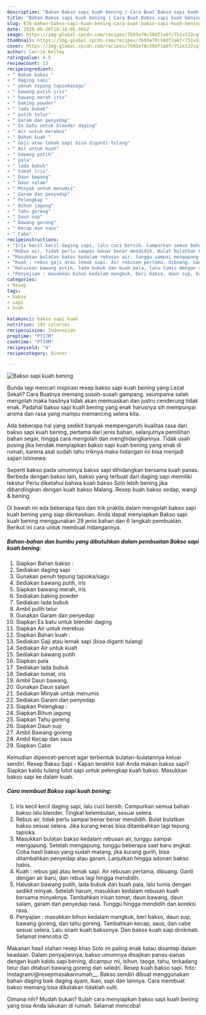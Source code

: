 ```yaml
---
description: "Bahan Bakso sapi kuah bening | Cara Buat Bakso sapi kuah bening Yang Sempurna"
title: "Bahan Bakso sapi kuah bening | Cara Buat Bakso sapi kuah bening Yang Sempurna"
slug: 878-bahan-bakso-sapi-kuah-bening-cara-buat-bakso-sapi-kuah-bening-yang-sempurna
date: 2020-06-26T18:18:05.666Z
image: https://img-global.cpcdn.com/recipes/7b93e78c50df1a6f/751x532cq70/bakso-sapi-kuah-bening-foto-resep-utama.jpg
thumbnail: https://img-global.cpcdn.com/recipes/7b93e78c50df1a6f/751x532cq70/bakso-sapi-kuah-bening-foto-resep-utama.jpg
cover: https://img-global.cpcdn.com/recipes/7b93e78c50df1a6f/751x532cq70/bakso-sapi-kuah-bening-foto-resep-utama.jpg
author: Carrie Kelley
ratingvalue: 4.5
reviewcount: 13
recipeingredient:
- " Bahan bakso "
- " daging sapi"
- " penuh tepung tapiokasagu"
- " bawang putih iris"
- " bawang merah iris"
- " baking powder"
- " lada bubuk"
- " putih telur"
- " Garam dan penyedap"
- " Es batu untuk blender daging"
- " Air untuk merebus"
- " Bahan kuah "
- " Gaji atau lemak sapi bisa diganti tulang"
- " Air untuk kuah"
- " bawang putih"
- " pala"
- " lada bubuk"
- " tomat iris"
- " Daun bawang"
- " Daun salam"
- " Minyak untuk menumis"
- " Garam dan penyedap"
- " Pelengkap "
- " Bihun jagung"
- " Tahu goreng"
- " Daun sup"
- " Bawang goreng"
- " Kecap dan saus"
- " Cabe"
recipeinstructions:
- "Iris kecil kecil daging sapi, lalu cuci bersih. Campurkan semua bahan bakso lalu blender. Tingkat kelembutan, sesuai selera."
- "Rebus air, tidak perlu sampai benar benar mendidih. Bulat bulatkan bakso sesuai selera. Jika kurang keras bisa ditambahkan lagi tepung tapioka."
- "Masukkan bulatan bakso kedalam rebusan air, tunggu sampai mengapung. Setelah mengapung, tunggu beberapa saat baru angkat. Coba hasil bakso yang sudah matang, jika kurang gurih, bisa ditambahkan penyedap atau garam. Lanjutkan hingga adonan bakso habis."
- "Kuah : rebus gaji atau lemak sapi. Air rebusan pertama, dibuang. Ganti dengan air baru, dan rebus lagi hingga mendidih."
- "Haluskan bawang putih, lada bubuk dan buah pala, lalu tumis dengan sedikit minyak. Setelah harum, masukkan kedalam rebusan kuah bersama minyaknya. Tambahkan irisan tomat, daun bawang, daun salam, garam dan penyedap rasa. Tunggu hingga mendidih dan koreksi rasa."
- "Penyajian : masukkan bihun kedalam mangkuk, beri bakso, daun sup, bawang goreng, dan tahu goreng. Tambahkan kecap, saus, dan cabe sesuai selera. Lalu siram kuah baksonya. Dan bakso kuah siap dinikmati. Selamat mencoba 😊"
categories:
- Resep
tags:
- bakso
- sapi
- kuah

katakunci: bakso sapi kuah 
nutrition: 193 calories
recipecuisine: Indonesian
preptime: "PT17M"
cooktime: "PT39M"
recipeyield: "4"
recipecategory: Dinner

---
```



![Bakso sapi kuah bening](https://img-global.cpcdn.com/recipes/7b93e78c50df1a6f/751x532cq70/bakso-sapi-kuah-bening-foto-resep-utama.jpg)

Bunda lagi mencari inspirasi resep bakso sapi kuah bening yang Lezat Sekali? Cara Buatnya memang susah-susah gampang. seumpama salah mengolah maka hasilnya tidak akan memuaskan dan justru cenderung tidak enak. Padahal bakso sapi kuah bening yang enak harusnya sih mempunyai aroma dan rasa yang mampu memancing selera kita.

Ada beberapa hal yang sedikit banyak mempengaruhi kualitas rasa dari bakso sapi kuah bening, pertama dari jenis bahan, selanjutnya pemilihan bahan segar, hingga cara mengolah dan menghidangkannya. Tidak usah pusing jika hendak menyiapkan bakso sapi kuah bening yang enak di rumah, karena asal sudah tahu triknya maka hidangan ini bisa menjadi sajian istimewa.

Seperti bakso pada umumnya bakso sapi dihidangkan bersama kuah panas. Berbeda dengan bakso lain, bakso yang terbuat dari daging sapi memiliki tekstur Perlu diketahui bahwa kuah bakso Solo lebih bening jika dibandingkan dengan kuah bakso Malang. Resep kuah bakso sedap, wangi &amp; bening.


Di bawah ini ada beberapa tips dan trik praktis dalam mengolah bakso sapi kuah bening yang siap dikreasikan. Anda dapat menyiapkan Bakso sapi kuah bening menggunakan 29 jenis bahan dan 6 langkah pembuatan. Berikut ini cara untuk membuat hidangannya.

<!--inarticleads1-->

##### Bahan-bahan dan bumbu yang dibutuhkan dalam pembuatan Bakso sapi kuah bening:

1. Siapkan  Bahan bakso :
1. Sediakan  daging sapi
1. Gunakan  penuh tepung tapioka/sagu
1. Sediakan  bawang putih, iris
1. Siapkan  bawang merah, iris
1. Sediakan  baking powder
1. Sediakan  lada bubuk
1. Ambil  putih telur
1. Gunakan  Garam dan penyedap
1. Siapkan  Es batu untuk blender daging
1. Siapkan  Air untuk merebus
1. Siapkan  Bahan kuah :
1. Sediakan  Gaji atau lemak sapi (bisa diganti tulang)
1. Sediakan  Air untuk kuah
1. Sediakan  bawang putih
1. Siapkan  pala
1. Sediakan  lada bubuk
1. Sediakan  tomat, iris
1. Ambil  Daun bawang,
1. Gunakan  Daun salam
1. Sediakan  Minyak untuk menumis
1. Sediakan  Garam dan penyedap
1. Siapkan  Pelengkap :
1. Siapkan  Bihun jagung
1. Siapkan  Tahu goreng
1. Siapkan  Daun sup
1. Ambil  Bawang goreng
1. Ambil  Kecap dan saus
1. Siapkan  Cabe


Kemudian dipencet-pencet agar terbentuk bulatan-bulatannya keluar sendiri. Resep Bakso Sapi - Kapan terakhir kali Anda makan bakso sapi? Siapkan kaldu tulang lutut sapi untuk pelengkap kuah bakso. Masukkan bakso sapi ke dalam kuah. 

<!--inarticleads2-->

##### Cara membuat Bakso sapi kuah bening:

1. Iris kecil kecil daging sapi, lalu cuci bersih. Campurkan semua bahan bakso lalu blender. Tingkat kelembutan, sesuai selera.
1. Rebus air, tidak perlu sampai benar benar mendidih. Bulat bulatkan bakso sesuai selera. Jika kurang keras bisa ditambahkan lagi tepung tapioka.
1. Masukkan bulatan bakso kedalam rebusan air, tunggu sampai mengapung. Setelah mengapung, tunggu beberapa saat baru angkat. Coba hasil bakso yang sudah matang, jika kurang gurih, bisa ditambahkan penyedap atau garam. Lanjutkan hingga adonan bakso habis.
1. Kuah : rebus gaji atau lemak sapi. Air rebusan pertama, dibuang. Ganti dengan air baru, dan rebus lagi hingga mendidih.
1. Haluskan bawang putih, lada bubuk dan buah pala, lalu tumis dengan sedikit minyak. Setelah harum, masukkan kedalam rebusan kuah bersama minyaknya. Tambahkan irisan tomat, daun bawang, daun salam, garam dan penyedap rasa. Tunggu hingga mendidih dan koreksi rasa.
1. Penyajian : masukkan bihun kedalam mangkuk, beri bakso, daun sup, bawang goreng, dan tahu goreng. Tambahkan kecap, saus, dan cabe sesuai selera. Lalu siram kuah baksonya. Dan bakso kuah siap dinikmati. Selamat mencoba 😊


Makanan hasil olahan resep khas Solo ini paling enak kalau disantap dalam keadaan. Dalam penyajiannya, bakso umumnya disajikan panas-panas dengan kuah kaldu sapi bening, dicampur mi, bihun, taoge, tahu, terkadang telur dan ditaburi bawang goreng dan seledri. Resep kuah bakso sapi. foto: Instagram/@resepmasakanrumah__. Bakso sendiri dibuat menggunakan bahan daging baik daging ayam, ikan, sapi dan lainnya. Cara membuat bakso memang bisa dikatakan tidaklah sulit. 

Gimana nih? Mudah bukan? Itulah cara menyiapkan bakso sapi kuah bening yang bisa Anda lakukan di rumah. Selamat mencoba!
